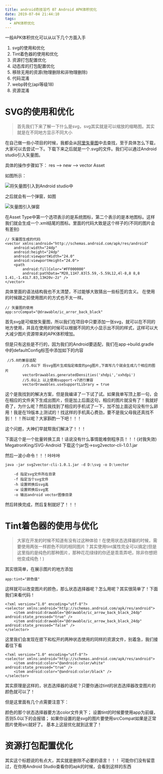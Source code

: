 ```yaml
---
title: android奇技淫巧 07 Android APK体积优化
date: 2019-07-04 21:44:10
tags:
  - APK体积优化
---
```


一般APK体积优化可以从以下几个方面入手

<!--more-->

1. svg的使用和优化
2. Tint着色器的使用和优化
3. 资源打包配置优化
4. 动态库的打包配置优化
5. 移除无用的资源(物理删除和非物理删除)
6. 代码混淆
7. webp转化(api等级18)
8. 资源混淆

# SVG的使用和优化

> 首先我们下来了解一下什么是svg，svg其实就是可以缩放的缩略图。其实就是在不同地方显示不同大小

在自己做一些小项目的时候，我都会从[阿里矢量图](https://www.iconfont.cn/)中去查找，至于具体怎么下载，大家可以去尝试一下。下载下来之后就是一个.svg的文件。我们可以通过Android studio引入矢量图。

具体的操作步骤如下：
res --> new --> vector Asset

如图所示：

![将矢量图引入到Android studio中](/assets/tools/tools-apk-01.png)

之后就会有一个弹窗，如图

![矢量图引入弹窗](/assets/tools/tools-apk-02.png)

在Asset Type中第一个选项表示的是系统图标，第二个表示的是本地图标。这样我们就会生成一个.xml结尾的图标。里面的代码大致是这个样子的(不同的图片会有差别)
```
// 矢量图生成的代码
<vector xmlns:android="http://schemas.android.com/apk/res/android"
    android:width="24dp"
    android:height="24dp"
    android:viewportWidth="24.0"
    android:viewportHeight="24.0">
    <path
        android:fillColor="#FF000000"
        android:pathData="M20,11H7.83l5.59,-5.59L12,4l-8,8 8,8 1.41,-1.41L7.83,13H20v-2z" />
</vector>
```
具体里面的语法结构我也不太清楚，不过能够大致猜出一些标签的含义。
在使用的时候跟之前使用图片的方式也不太一样。

```
// 矢量图的使用
app:srcCompat="@drawable/ic_arror_back_black"
```

首先svg是可缩放矢量图，所以我们在项目中只要添加一张svg，就可以在不同的地方使用，并且在使用的时候可以根据不同的大小显示出不同的样式，这样可以大大减少图片资源带来的APK体积增加。

但是只有这些是不行的，因为我们的Android要适配，我们在app->build.gradle中的defaultConfig标签中添加如下的内容

```
 //5.0的兼容适配
        //5.0以下 将svg图片生成指定维度的png图片,下面写几个就会生成几个相应的图片
        vectorDrawables.generatedDensities('xhdpi','xxhdpi')
        //5.0以上 以上使用support-v7进行兼容
        vectorDrawables.useSupportLibrary = true
```

这个是我找到的解决方案，但是我编译了一下试了试。如果我单写顶上那一句，会在相应的文件夹下生成出图片，但是加上后面这句，相应的图片就没有了！我就好奇了，为什么呢？然后我找到了相应的手机试了一下，加不加上面这句没有什么卵用！我是在19版本上测试的！找这样的手机真心费劲，要不是我父母我还真找不到！！！所以呢？大家斟酌一下吧！！！

这个问题，大神们早就帮我们解决了！！！

下面这个是一个批量转换工具！话说没有什么事情能难倒程序员！！！(对我失效)
MegatronKing/SVG-Android
下载这个jar包->svg2vector-cli-1.0.1.jar

然后一波小命令！！！咔咔咔

```
java -jar svg2vector-cli-1.0.1.jar -d D:\svg -o D:\vector

    -d 指定svg文件所在目录
    -f 指定当个svg文件
    -h 设置转换后svg高
    -w 设置转换后svg宽
    -o 输出android vector图像目录
```
然后转换完成，然后复制就好了！！！

# Tint着色器的使用与优化

> 大家在开发的时候不知道有没有过这种体验！在使用状态选择器的时候，需要使用两张一样颜色不同的相同图片？其实使用tint属性完全可以搞定(但是这里指的是纯色的那种图片，那种花花绿绿的你还是乖乖弄吧，除非你想把他变成纯色！)

其实很简单，在展示图片的地方添加

```
app:tint="颜色值"
```

这样就可以改变图片的颜色，那么状态选择器呢？怎么用呢？其实很简单了！下面我们来看代码！

```
<?xml version="1.0" encoding="utf-8"?>
<selector xmlns:android="http://schemas.android.com/apk/res/android">
    <item android:drawable="@drawable/ic_arrow_back_black_24dp" android:state_pressed="true" />
    <item android:drawable="@drawable/ic_arrow_back_black_24dp" android:state_pressed="false" />
</selector>
```

这里我们会发现在摁下和松开的两种状态使用的同样的资源文件，别着急，我们接着往下看

```
<?xml version="1.0" encoding="utf-8"?>
<selector xmlns:android="http://schemas.android.com/apk/res/android">
    <item android:color="@android:color/white" android:state_pressed="true" />
    <item android:color="@android:color/black" />
</selector>
```

其实原理是这样的，状态选择器的话呢？只要你通过tint的状态选择器改变图片的颜色就可以了！

但是这里面有几个点需要注意下：

颜色的那个状态选择器要方法color文件夹下；
设置tint的时候要使用app为前缀，否则5.0以下的会报错；
如果你设置的是svg的图片要使用srcCompat如果是正常图片使用src就好了。
基本上这层优化就到这里了！

# 资源打包配置优化

其实这个标题说的有点大，其实就是删除不必要的语言！！！
可能你们没有留意过，在你用Android Studio查看你的apk的时候，会看到这样的东西



